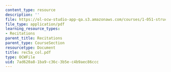```yaml
---
content_type: resource
description: ''
file: https://ol-ocw-studio-app-qa.s3.amazonaws.com/courses/1-051-structural-engineering-design-fall-2003/7ad620a81ba9c36c3b5ec4b9aec86ccc_rec5a_col.pdf
file_type: application/pdf
learning_resource_types:
- Recitations
parent_title: Recitations
parent_type: CourseSection
resourcetype: Document
title: rec5a_col.pdf
type: OCWFile
uid: 7ad620a8-1ba9-c36c-3b5e-c4b9aec86ccc
---
```

